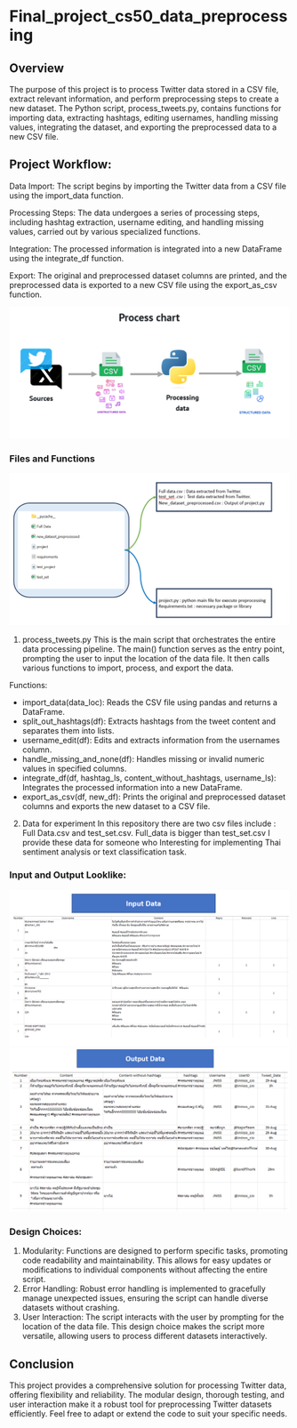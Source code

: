 # Final_project_cs50_data_preprocessing
## Overview
The purpose of this project is to process Twitter data stored in a CSV file, extract relevant information, and perform preprocessing steps to create a new dataset. The Python script, process_tweets.py, contains functions for importing data, extracting hashtags, editing usernames, handling missing values, integrating the dataset, and exporting the preprocessed data to a new CSV file.

## Project Workflow:
Data Import: The script begins by importing the Twitter data from a CSV file using the import_data function.

Processing Steps: The data undergoes a series of processing steps, including hashtag extraction, username editing, and handling missing values, carried out by various specialized functions.

Integration: The processed information is integrated into a new DataFrame using the integrate_df function.

Export: The original and preprocessed dataset columns are printed, and the preprocessed data is exported to a new CSV file using the export_as_csv function.

![Alt Text](https://github.com/Fairpart/Final_project_cs50_data_preprocessing/raw/main/image/flow_chart.png)

### Files and Functions
![Alt Text](https://github.com/Fairpart/Final_project_cs50_data_preprocessing/blob/main/image/files_tree.png)
1. process_tweets.py
This is the main script that orchestrates the entire data processing pipeline. The main() function serves as the entry point, prompting the user to input the location of the data file. It then calls various functions to import, process, and export the data.

Functions:
  - import_data(data_loc): Reads the CSV file using pandas and returns a DataFrame.
  - split_out_hashtags(df): Extracts hashtags from the tweet content and separates them into lists.
  - username_edit(df): Edits and extracts information from the usernames column.
  - handle_missing_and_none(df): Handles missing or invalid numeric values in specified columns.
  - integrate_df(df, hashtag_ls, content_without_hashtags, username_ls): Integrates the processed information into a new DataFrame.
  - export_as_csv(df, new_df): Prints the original and preprocessed dataset columns and exports the new dataset to a CSV file.

2. Data for experiment
In this repository there are two csv files include : Full Data.csv and test_set.csv. Full_data is bigger than test_set.csv I provide these data for someone who Interesting for implementing Thai sentiment analysis or text classification task.

### Input and Output Looklike:
![Alt Text](https://github.com/Fairpart/Final_project_cs50_data_preprocessing/blob/main/image/Input_data.png)
![Alt Text](https://github.com/Fairpart/Final_project_cs50_data_preprocessing/blob/main/image/Output_data.png)

### Design Choices:
  1. Modularity: Functions are designed to perform specific tasks, promoting code readability and maintainability. This allows for easy updates or modifications to individual components without affecting the entire script.
  2. Error Handling: Robust error handling is implemented to gracefully manage unexpected issues, ensuring the script can handle diverse datasets without crashing.
  3. User Interaction: The script interacts with the user by prompting for the location of the data file. This design choice makes the script more versatile, allowing users to process different datasets interactively.

## Conclusion
This project provides a comprehensive solution for processing Twitter data, offering flexibility and reliability. The modular design, thorough testing, and user interaction make it a robust tool for preprocessing Twitter datasets efficiently. Feel free to adapt or extend the code to suit your specific needs.
